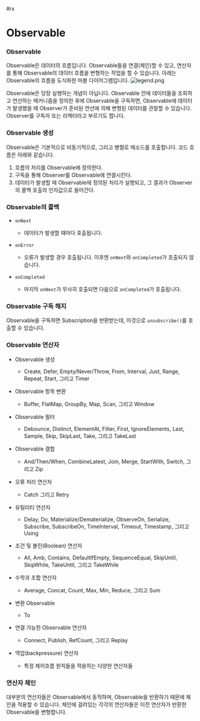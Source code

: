 #rx

# Observable

### Observable
Observable은 데이터의 흐름입니다. Observable들을 연결(체인)할 수 있고, 연산자를 통해 Observable의 데이터 흐름을 변형하는 작업을 할 수 있습니다. 아래는 Observable의 흐름을 도식화한 마블 다이어그램입니다.
![legend.png](http://reactivex.io/assets/operators/legend.png)
<br>

Observable은 당장 실행하는 개념이 아닙니다. Observable 안에 데이터들을 조회하고 연산하는 메커니즘을 정의한 후에 Observable을 구독하면, Observable에 데이터가 발생했을 때 Observer가 준비된 연산에 의해 변형된 데이터를 관찰할 수 있습니다. Observer를 구독자 또는 리액터라고 부르기도 합니다.
<br>

### Observable 생성
Observable은 기본적으로 비동기적으로, 그리고 병렬로 메소드를 호출합니다. 코드 흐름은 아래와 같습니다.
1. 흐름의 처리를 Observable에 정의한다.
2. 구독을 통해 Observer를 Observable에 연결시킨다.
3. 데이터가 발생할 때 Observable에 정의된 처리가 실행되고, 그 결과가 Observer의 콜백 호출의 인자값으로 들어간다.

### Observable의 콜백
- ```onNext```
	- 데이터가 발생할 때마다 호출됩니다.

- ```onError```
	- 오류가 발생할 경우 호출됩니다. 이후엔 ```onNext```와 ```onCompleted```가 호출되지 않습니다.

- ```onCompleted```
	- 마지막 ```onNext```가 무사히 호출되면 다음으로 ```onCompleted```가 호출됩니다.

### Observable 구독 해지
Observable을 구독하면 Subscription을 반환받는데, 이것으로 ```unsubscribe()```를 호출할 수 있습니다.
<br>

### Observable 연산자
- Observable 생성
	- Create, Defer, Empty/Never/Throw, From, Interval, Just, Range, Repeat, Start, 그리고 Timer
	
- Observable 항목 변환
	- Buffer, FlatMap, GroupBy, Map, Scan, 그리고 Window
	
- Observable 필터
	- Debounce, Distinct, ElementAt, Filter, First, IgnoreElements, Last, Sample, Skip, SkipLast, Take, 그리고 TakeLast
	
- Observable 결합
	- And/Then/When, CombineLatest, Join, Merge, StartWith, Switch, 그리고 Zip
	
- 오류 처리 연산자
	- Catch 그리고 Retry
	
- 유틸리티 연산자
	- Delay, Do, Materialize/Dematerialize, ObserveOn, Serialize, Subscribe, SubscribeOn, TimeInterval, Timeout, Timestamp, 그리고 Using
	
- 조건 및 불린(Boolean) 연산자
	- All, Amb, Contains, DefaultIfEmpty, SequenceEqual, SkipUntil, SkipWhile, TakeUntil, 그리고 TakeWhile
	
- 수학과 조합 연산자
	- Average, Concat, Count, Max, Min, Reduce, 그리고 Sum
	
- 변환 Observable
	- To
	
- 연결 가능한 Observable 연산자
	- Connect, Publish, RefCount, 그리고 Replay
	
- 역압(backpressure) 연산자
	- 특정 제어흐름 원칙들을 적용하는 다양한 연산자들

### 연산자 체인
대부분의 연산자들은 Observable에서 동작하며, Observable을 반환하기 때문에 체인을 적용할 수 있습니다. 체인에 걸려있는 각각의 연산자들은 이전 연산자가 반환한 Observable을 변형합니다.




